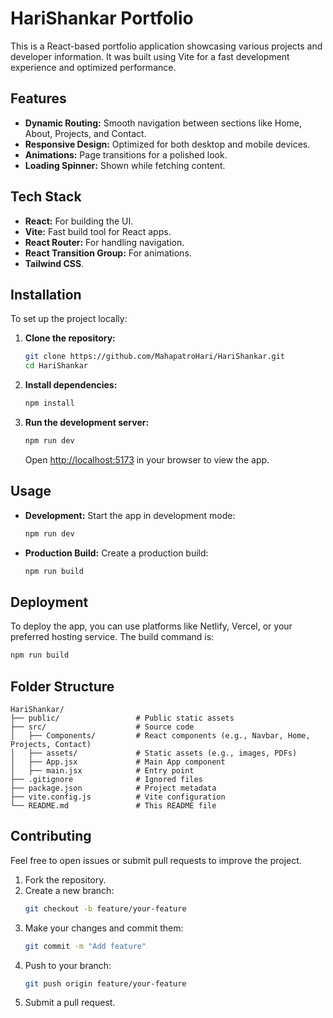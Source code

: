 # HariShankar Portfolio

This is a React-based portfolio application showcasing various projects and developer information. It was built using Vite for a fast development experience and optimized performance.

## Features

- **Dynamic Routing:** Smooth navigation between sections like Home, About, Projects, and Contact.
- **Responsive Design:** Optimized for both desktop and mobile devices.
- **Animations:** Page transitions for a polished look.
- **Loading Spinner:** Shown while fetching content.

## Tech Stack

- **React:** For building the UI.
- **Vite:** Fast build tool for React apps.
- **React Router:** For handling navigation.
- **React Transition Group:** For animations.
- **Tailwind CSS**.

## Installation

To set up the project locally:

1. **Clone the repository:**
   ```bash
   git clone https://github.com/MahapatroHari/HariShankar.git
   cd HariShankar
   ```
2. **Install dependencies:**
   ```bash
   npm install
   ```
3. **Run the development server:**
   ```bash
   npm run dev
   ```
   Open [http://localhost:5173](http://localhost:5173) in your browser to view the app.

## Usage

- **Development:** Start the app in development mode:
  ```bash
  npm run dev
  ```
- **Production Build:** Create a production build:
  ```bash
  npm run build
  ```

## Deployment

To deploy the app, you can use platforms like Netlify, Vercel, or your preferred hosting service. The build command is:
```bash
npm run build
```

## Folder Structure

```
HariShankar/
├── public/                 # Public static assets
├── src/                    # Source code
│   ├── Components/         # React components (e.g., Navbar, Home, Projects, Contact)
│   ├── assets/             # Static assets (e.g., images, PDFs)
│   ├── App.jsx             # Main App component
│   ├── main.jsx            # Entry point
├── .gitignore              # Ignored files
├── package.json            # Project metadata
├── vite.config.js          # Vite configuration
└── README.md               # This README file
```

## Contributing

Feel free to open issues or submit pull requests to improve the project.

1. Fork the repository.
2. Create a new branch:
   ```bash
   git checkout -b feature/your-feature
   ```
3. Make your changes and commit them:
   ```bash
   git commit -m "Add feature"
   ```
4. Push to your branch:
   ```bash
   git push origin feature/your-feature
   ```
5. Submit a pull request.
